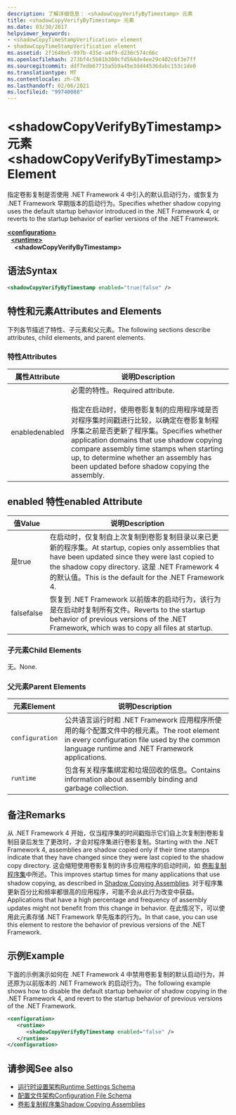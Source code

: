 ```yaml
---
description: 了解详细信息： <shadowCopyVerifyByTimestamp> 元素
title: <shadowCopyVerifyByTimestamp> 元素
ms.date: 03/30/2017
helpviewer_keywords:
- <shadowCopyTimeStampVerification> element
- shadowCopyTimeStampVerification element
ms.assetid: 2f1648e5-997b-435e-a4f9-d236c574c66c
ms.openlocfilehash: 273bf4c5b01b300cfd564de4ee29c402c6f3e7ff
ms.sourcegitcommit: ddf7edb67715a5b9a45e3dd44536dabc153c1de0
ms.translationtype: MT
ms.contentlocale: zh-CN
ms.lasthandoff: 02/06/2021
ms.locfileid: "99740088"
---
```

# <a name="shadowcopyverifybytimestamp-element"></a><span data-ttu-id="e7b33-103">\<shadowCopyVerifyByTimestamp> 元素</span><span class="sxs-lookup"><span data-stu-id="e7b33-103">\<shadowCopyVerifyByTimestamp> Element</span></span>

<span data-ttu-id="e7b33-104">指定卷影复制是否使用 .NET Framework 4 中引入的默认启动行为，或恢复为 .NET Framework 早期版本的启动行为。</span><span class="sxs-lookup"><span data-stu-id="e7b33-104">Specifies whether shadow copying uses the default startup behavior introduced in the .NET Framework 4, or reverts to the startup behavior of earlier versions of the .NET Framework.</span></span>  
  
[**\<configuration>**](../configuration-element.md)\
&nbsp;&nbsp;[**\<runtime>**](runtime-element.md)\
&nbsp;&nbsp;&nbsp;&nbsp;**\<shadowCopyVerifyByTimestamp>**  
  
## <a name="syntax"></a><span data-ttu-id="e7b33-105">语法</span><span class="sxs-lookup"><span data-stu-id="e7b33-105">Syntax</span></span>  
  
```xml  
<shadowCopyVerifyByTimestamp enabled="true|false" />  
```  
  
## <a name="attributes-and-elements"></a><span data-ttu-id="e7b33-106">特性和元素</span><span class="sxs-lookup"><span data-stu-id="e7b33-106">Attributes and Elements</span></span>  

 <span data-ttu-id="e7b33-107">下列各节描述了特性、子元素和父元素。</span><span class="sxs-lookup"><span data-stu-id="e7b33-107">The following sections describe attributes, child elements, and parent elements.</span></span>  
  
### <a name="attributes"></a><span data-ttu-id="e7b33-108">特性</span><span class="sxs-lookup"><span data-stu-id="e7b33-108">Attributes</span></span>  
  
|<span data-ttu-id="e7b33-109">属性</span><span class="sxs-lookup"><span data-stu-id="e7b33-109">Attribute</span></span>|<span data-ttu-id="e7b33-110">说明</span><span class="sxs-lookup"><span data-stu-id="e7b33-110">Description</span></span>|  
|---------------|-----------------|  
|<span data-ttu-id="e7b33-111">enabled</span><span class="sxs-lookup"><span data-stu-id="e7b33-111">enabled</span></span>|<span data-ttu-id="e7b33-112">必需的特性。</span><span class="sxs-lookup"><span data-stu-id="e7b33-112">Required attribute.</span></span><br /><br /> <span data-ttu-id="e7b33-113">指定在启动时，使用卷影复制的应用程序域是否对程序集时间戳进行比较，以确定在卷影复制程序集之前是否更新了程序集。</span><span class="sxs-lookup"><span data-stu-id="e7b33-113">Specifies whether application domains that use shadow copying compare assembly time stamps when starting up, to determine whether an assembly has been updated before shadow copying the assembly.</span></span>|  
  
## <a name="enabled-attribute"></a><span data-ttu-id="e7b33-114">enabled 特性</span><span class="sxs-lookup"><span data-stu-id="e7b33-114">enabled Attribute</span></span>  
  
|<span data-ttu-id="e7b33-115">值</span><span class="sxs-lookup"><span data-stu-id="e7b33-115">Value</span></span>|<span data-ttu-id="e7b33-116">说明</span><span class="sxs-lookup"><span data-stu-id="e7b33-116">Description</span></span>|  
|-----------|-----------------|  
|<span data-ttu-id="e7b33-117">是</span><span class="sxs-lookup"><span data-stu-id="e7b33-117">true</span></span>|<span data-ttu-id="e7b33-118">在启动时，仅复制自上次复制到卷影复制目录以来已更新的程序集。</span><span class="sxs-lookup"><span data-stu-id="e7b33-118">At startup, copies only assemblies that have been updated since they were last copied to the shadow copy directory.</span></span> <span data-ttu-id="e7b33-119">这是 .NET Framework 4 的默认值。</span><span class="sxs-lookup"><span data-stu-id="e7b33-119">This is the default for the .NET Framework 4.</span></span>|  
|<span data-ttu-id="e7b33-120">false</span><span class="sxs-lookup"><span data-stu-id="e7b33-120">false</span></span>|<span data-ttu-id="e7b33-121">恢复到 .NET Framework 以前版本的启动行为，该行为是在启动时复制所有文件。</span><span class="sxs-lookup"><span data-stu-id="e7b33-121">Reverts to the startup behavior of previous versions of the .NET Framework, which was to copy all files at startup.</span></span>|  
  
### <a name="child-elements"></a><span data-ttu-id="e7b33-122">子元素</span><span class="sxs-lookup"><span data-stu-id="e7b33-122">Child Elements</span></span>  

 <span data-ttu-id="e7b33-123">无。</span><span class="sxs-lookup"><span data-stu-id="e7b33-123">None.</span></span>  
  
### <a name="parent-elements"></a><span data-ttu-id="e7b33-124">父元素</span><span class="sxs-lookup"><span data-stu-id="e7b33-124">Parent Elements</span></span>  
  
|<span data-ttu-id="e7b33-125">元素</span><span class="sxs-lookup"><span data-stu-id="e7b33-125">Element</span></span>|<span data-ttu-id="e7b33-126">说明</span><span class="sxs-lookup"><span data-stu-id="e7b33-126">Description</span></span>|  
|-------------|-----------------|  
|`configuration`|<span data-ttu-id="e7b33-127">公共语言运行时和 .NET Framework 应用程序所使用的每个配置文件中的根元素。</span><span class="sxs-lookup"><span data-stu-id="e7b33-127">The root element in every configuration file used by the common language runtime and .NET Framework applications.</span></span>|  
|`runtime`|<span data-ttu-id="e7b33-128">包含有关程序集绑定和垃圾回收的信息。</span><span class="sxs-lookup"><span data-stu-id="e7b33-128">Contains information about assembly binding and garbage collection.</span></span>|  
  
## <a name="remarks"></a><span data-ttu-id="e7b33-129">备注</span><span class="sxs-lookup"><span data-stu-id="e7b33-129">Remarks</span></span>  

 <span data-ttu-id="e7b33-130">从 .NET Framework 4 开始，仅当程序集的时间戳指示它们自上次复制到卷影复制目录后发生了更改时，才会对程序集进行卷影复制。</span><span class="sxs-lookup"><span data-stu-id="e7b33-130">Starting with the .NET Framework 4, assemblies are shadow copied only if their time stamps indicate that they have changed since they were last copied to the shadow copy directory.</span></span> <span data-ttu-id="e7b33-131">这会缩短使用卷影复制的许多应用程序的启动时间，如 [卷影复制程序集](../../../app-domains/shadow-copy-assemblies.md)中所述。</span><span class="sxs-lookup"><span data-stu-id="e7b33-131">This improves startup times for many applications that use shadow copying, as described in [Shadow Copying Assemblies](../../../app-domains/shadow-copy-assemblies.md).</span></span> <span data-ttu-id="e7b33-132">对于程序集更新百分比和频率都很高的应用程序，可能不会从此行为改变中获益。</span><span class="sxs-lookup"><span data-stu-id="e7b33-132">Applications that have a high percentage and frequency of assembly updates might not benefit from this change in behavior.</span></span> <span data-ttu-id="e7b33-133">在此情况下，可以使用此元素存储 .NET Framework 早先版本的行为。</span><span class="sxs-lookup"><span data-stu-id="e7b33-133">In that case, you can use this element to restore the behavior of previous versions of the .NET Framework.</span></span>  
  
## <a name="example"></a><span data-ttu-id="e7b33-134">示例</span><span class="sxs-lookup"><span data-stu-id="e7b33-134">Example</span></span>  

 <span data-ttu-id="e7b33-135">下面的示例演示如何在 .NET Framework 4 中禁用卷影复制的默认启动行为，并还原为以前版本的 .NET Framework 的启动行为。</span><span class="sxs-lookup"><span data-stu-id="e7b33-135">The following example shows how to disable the default startup behavior of shadow copying in the .NET Framework 4, and revert to the startup behavior of previous versions of the .NET Framework.</span></span>  
  
```xml  
<configuration>  
   <runtime>  
      <shadowCopyVerifyByTimestamp enabled="false" />  
   </runtime>  
</configuration>  
```  
  
## <a name="see-also"></a><span data-ttu-id="e7b33-136">请参阅</span><span class="sxs-lookup"><span data-stu-id="e7b33-136">See also</span></span>

- [<span data-ttu-id="e7b33-137">运行时设置架构</span><span class="sxs-lookup"><span data-stu-id="e7b33-137">Runtime Settings Schema</span></span>](index.md)
- [<span data-ttu-id="e7b33-138">配置文件架构</span><span class="sxs-lookup"><span data-stu-id="e7b33-138">Configuration File Schema</span></span>](../index.md)
- [<span data-ttu-id="e7b33-139">卷影复制程序集</span><span class="sxs-lookup"><span data-stu-id="e7b33-139">Shadow Copying Assemblies</span></span>](../../../app-domains/shadow-copy-assemblies.md)
